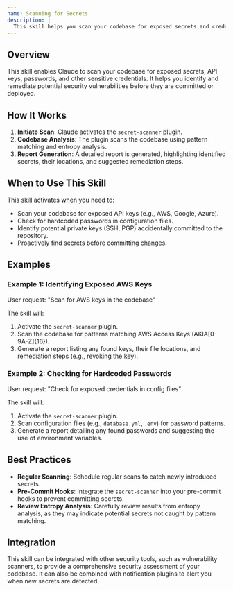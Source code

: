 ```yaml
---
name: Scanning for Secrets
description: |
  This skill helps you scan your codebase for exposed secrets and credentials. It uses pattern matching and entropy analysis to identify potential security vulnerabilities such as API keys, passwords, and private keys. Use this skill when you want to proactively identify and remediate exposed secrets before they are committed to version control or deployed to production. It is triggered by phrases like "scan for secrets", "check for exposed credentials", "find API keys", or "run secret scanner".
---
```


## Overview

This skill enables Claude to scan your codebase for exposed secrets, API keys, passwords, and other sensitive credentials. It helps you identify and remediate potential security vulnerabilities before they are committed or deployed.

## How It Works

1. **Initiate Scan**: Claude activates the `secret-scanner` plugin.
2. **Codebase Analysis**: The plugin scans the codebase using pattern matching and entropy analysis.
3. **Report Generation**: A detailed report is generated, highlighting identified secrets, their locations, and suggested remediation steps.

## When to Use This Skill

This skill activates when you need to:
- Scan your codebase for exposed API keys (e.g., AWS, Google, Azure).
- Check for hardcoded passwords in configuration files.
- Identify potential private keys (SSH, PGP) accidentally committed to the repository.
- Proactively find secrets before committing changes.

## Examples

### Example 1: Identifying Exposed AWS Keys

User request: "Scan for AWS keys in the codebase"

The skill will:
1. Activate the `secret-scanner` plugin.
2. Scan the codebase for patterns matching AWS Access Keys (AKIA[0-9A-Z]{16}).
3. Generate a report listing any found keys, their file locations, and remediation steps (e.g., revoking the key).

### Example 2: Checking for Hardcoded Passwords

User request: "Check for exposed credentials in config files"

The skill will:
1. Activate the `secret-scanner` plugin.
2. Scan configuration files (e.g., `database.yml`, `.env`) for password patterns.
3. Generate a report detailing any found passwords and suggesting the use of environment variables.

## Best Practices

- **Regular Scanning**: Schedule regular scans to catch newly introduced secrets.
- **Pre-Commit Hooks**: Integrate the `secret-scanner` into your pre-commit hooks to prevent committing secrets.
- **Review Entropy Analysis**: Carefully review results from entropy analysis, as they may indicate potential secrets not caught by pattern matching.

## Integration

This skill can be integrated with other security tools, such as vulnerability scanners, to provide a comprehensive security assessment of your codebase. It can also be combined with notification plugins to alert you when new secrets are detected.